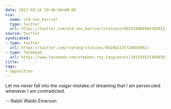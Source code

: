 ```yaml
---
date: 2017-03-16 19:46:40+00:00
via:
  name: old_zen_barrier
  type: twitter
  url: https://twitter.com/old_zen_barrier/statuses/842414068984102913/
source: twitter
syndicated:
- type: twitter
  url: https://twitter.com/roytang/statuses/842462135724654592/
- type: facebook
  url: https://www.facebook.com/stephen.roy.tang/posts/10155452138493912
title: ''
tags:
- opposition
---
```


Let me never fall into the vulgar mistake of dreaming that I am persecuted whenever I am contradicted.

-- Ralph Waldo Emerson